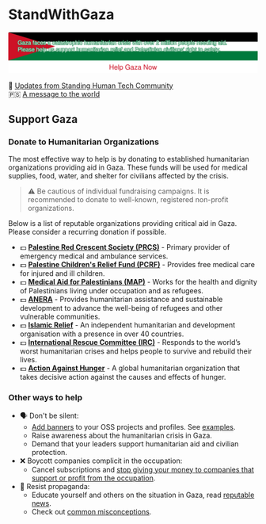 # StandWithGaza

<a href="#"><img src="https://raw.githubusercontent.com/standing-humans/StandWithGaza/main/banner2-no-action.svg" /></a>

 📢 [Updates from Standing Human Tech Community](CommunityUpdates.md)  
 🇵🇸 [A message to the world](ToTheWorld.md)

## Support Gaza

### Donate to Humanitarian Organizations

The most effective way to help is by donating to established humanitarian organizations providing aid in Gaza. These funds will be used for medical supplies, food, water, and shelter for civilians affected by the crisis.

> ⚠️ Be cautious of individual fundraising campaigns. It is recommended to donate to well-known, registered non-profit organizations.

Below is a list of reputable organizations providing critical aid in Gaza. Please consider a recurring donation if possible.

- 💵 [**Palestine Red Crescent Society (PRCS)**](https://www.palestinercs.org/en) - Primary provider of emergency medical and ambulance services.
- 💵 [**Palestine Children's Relief Fund (PCRF)**](https://www.pcrf.net) - Provides free medical care for injured and ill children.
- 💵 [**Medical Aid for Palestinians (MAP)**](https://www.map.org.uk) - Works for the health and dignity of Palestinians living under occupation and as refugees.
- 💵 [**ANERA**](https://www.anera.org/where-we-work/palestine/gaza/) - Provides humanitarian assistance and sustainable development to advance the well-being of refugees and other vulnerable communities.
- 💵 [**Islamic Relief**](https://islamic-relief.org/appeals/palestine-emergency-appeal/) - An independent humanitarian and development organisation with a presence in over 40 countries.
- 💵 [**International Rescue Committee (IRC)**](https://www.rescue.org/crisis-in-gaza) - Responds to the world’s worst humanitarian crises and helps people to survive and rebuild their lives.
- 💵 [**Action Against Hunger**](https://www.actionagainsthunger.org.uk/gaza-crisis-appeal) - A global humanitarian organization that takes decisive action against the causes and effects of hunger.

### Other ways to help

- 🗣 Don't be silent:
  - [Add banners](AddBanner.md) to your OSS projects and profiles. See [examples](https://github.com/standing-humans/StandWithGaza#projects-that-standwithgaza).
  - Raise awareness about the humanitarian crisis in Gaza.
  - Demand that your leaders support humanitarian aid and civilian protection.
- ❌ Boycott companies complicit in the occupation:
  - Cancel subscriptions and [stop giving your money to companies that support or profit from the occupation](Boycott.md).
- 📰 Resist propaganda:
  - Educate yourself and others on the situation in Gaza, read [reputable news](WarNews.md).
  - Check out [common misconceptions](Misconceptions.md).
